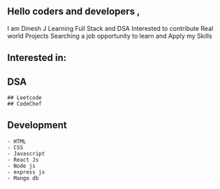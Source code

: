 
## Hello coders and developers ,
I am Dinesh J
Learning Full Stack and DSA
Interested to contribute Real world Projects
Searching a job opportunity to learn and Apply my Skills

## Interested in:
  ## DSA
    ## Leetcode 
    ## CodeChef
  ## Development
    - HTML
    - CSS
    - Javascript
    - React Js
    - Node js
    - express js
    - Mango db
    
  
  
  
